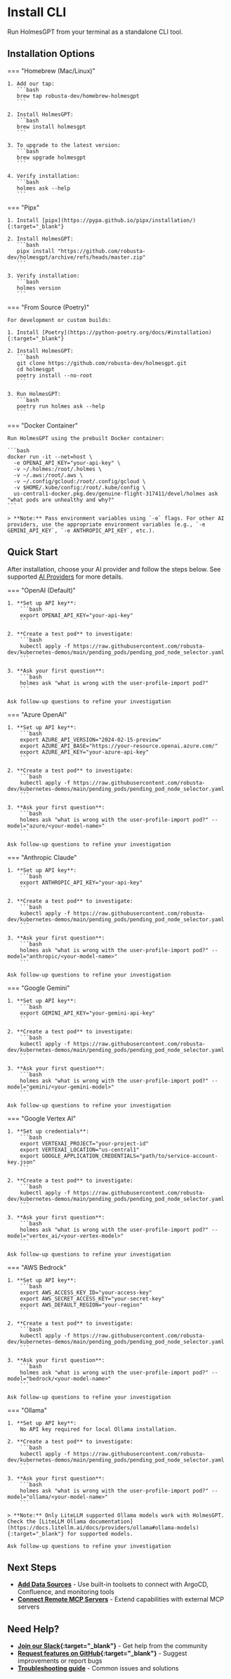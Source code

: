 # Install CLI

Run HolmesGPT from your terminal as a standalone CLI tool.

## Installation Options

=== "Homebrew (Mac/Linux)"

    1. Add our tap:
       ```bash
       brew tap robusta-dev/homebrew-holmesgpt
       ```

    2. Install HolmesGPT:
       ```bash
       brew install holmesgpt
       ```

    3. To upgrade to the latest version:
       ```bash
       brew upgrade holmesgpt
       ```

    4. Verify installation:
       ```bash
       holmes ask --help
       ```

=== "Pipx"

    1. Install [pipx](https://pypa.github.io/pipx/installation/){:target="_blank"}

    2. Install HolmesGPT:
       ```bash
       pipx install "https://github.com/robusta-dev/holmesgpt/archive/refs/heads/master.zip"
       ```

    3. Verify installation:
       ```bash
       holmes version
       ```

=== "From Source (Poetry)"

    For development or custom builds:

    1. Install [Poetry](https://python-poetry.org/docs/#installation){:target="_blank"}

    2. Install HolmesGPT:
       ```bash
       git clone https://github.com/robusta-dev/holmesgpt.git
       cd holmesgpt
       poetry install --no-root
       ```

    3. Run HolmesGPT:
       ```bash
       poetry run holmes ask --help
       ```

=== "Docker Container"

    Run HolmesGPT using the prebuilt Docker container:

    ```bash
    docker run -it --net=host \
      -e OPENAI_API_KEY="your-api-key" \
      -v ~/.holmes:/root/.holmes \
      -v ~/.aws:/root/.aws \
      -v ~/.config/gcloud:/root/.config/gcloud \
      -v $HOME/.kube/config:/root/.kube/config \
      us-central1-docker.pkg.dev/genuine-flight-317411/devel/holmes ask "what pods are unhealthy and why?"
    ```

    > **Note:** Pass environment variables using `-e` flags. For other AI providers, use the appropriate environment variables (e.g., `-e GEMINI_API_KEY`, `-e ANTHROPIC_API_KEY`, etc.).

## Quick Start

After installation, choose your AI provider and follow the steps below. See supported [AI Providers](../ai-providers/index.md) for more details.

=== "OpenAI (Default)"

    1. **Set up API key**:
        ```bash
        export OPENAI_API_KEY="your-api-key"
        ```

    2. **Create a test pod** to investigate:
        ```bash
        kubectl apply -f https://raw.githubusercontent.com/robusta-dev/kubernetes-demos/main/pending_pods/pending_pod_node_selector.yaml
        ```

    3. **Ask your first question**:
        ```bash
        holmes ask "what is wrong with the user-profile-import pod?"
        ```

    Ask follow-up questions to refine your investigation

=== "Azure OpenAI"

    1. **Set up API key**:
        ```bash
        export AZURE_API_VERSION="2024-02-15-preview"
        export AZURE_API_BASE="https://your-resource.openai.azure.com/"
        export AZURE_API_KEY="your-azure-api-key"
        ```

    2. **Create a test pod** to investigate:
        ```bash
        kubectl apply -f https://raw.githubusercontent.com/robusta-dev/kubernetes-demos/main/pending_pods/pending_pod_node_selector.yaml
        ```

    3. **Ask your first question**:
        ```bash
        holmes ask "what is wrong with the user-profile-import pod?" --model="azure/<your-model-name>"
        ```

    Ask follow-up questions to refine your investigation

=== "Anthropic Claude"

    1. **Set up API key**:
        ```bash
        export ANTHROPIC_API_KEY="your-api-key"
        ```

    2. **Create a test pod** to investigate:
        ```bash
        kubectl apply -f https://raw.githubusercontent.com/robusta-dev/kubernetes-demos/main/pending_pods/pending_pod_node_selector.yaml
        ```

    3. **Ask your first question**:
        ```bash
        holmes ask "what is wrong with the user-profile-import pod?" --model="anthropic/<your-model-name>"
        ```

    Ask follow-up questions to refine your investigation

=== "Google Gemini"

    1. **Set up API key**:
        ```bash
        export GEMINI_API_KEY="your-gemini-api-key"
        ```

    2. **Create a test pod** to investigate:
        ```bash
        kubectl apply -f https://raw.githubusercontent.com/robusta-dev/kubernetes-demos/main/pending_pods/pending_pod_node_selector.yaml
        ```

    3. **Ask your first question**:
        ```bash
        holmes ask "what is wrong with the user-profile-import pod?" --model="gemini/<your-gemini-model>"
        ```

    Ask follow-up questions to refine your investigation

=== "Google Vertex AI"

    1. **Set up credentials**:
        ```bash
        export VERTEXAI_PROJECT="your-project-id"
        export VERTEXAI_LOCATION="us-central1"
        export GOOGLE_APPLICATION_CREDENTIALS="path/to/service-account-key.json"
        ```

    2. **Create a test pod** to investigate:
        ```bash
        kubectl apply -f https://raw.githubusercontent.com/robusta-dev/kubernetes-demos/main/pending_pods/pending_pod_node_selector.yaml
        ```

    3. **Ask your first question**:
        ```bash
        holmes ask "what is wrong with the user-profile-import pod?" --model="vertex_ai/<your-vertex-model>"
        ```

    Ask follow-up questions to refine your investigation

=== "AWS Bedrock"

    1. **Set up API key**:
        ```bash
        export AWS_ACCESS_KEY_ID="your-access-key"
        export AWS_SECRET_ACCESS_KEY="your-secret-key"
        export AWS_DEFAULT_REGION="your-region"
        ```

    2. **Create a test pod** to investigate:
        ```bash
        kubectl apply -f https://raw.githubusercontent.com/robusta-dev/kubernetes-demos/main/pending_pods/pending_pod_node_selector.yaml
        ```

    3. **Ask your first question**:
        ```bash
        holmes ask "what is wrong with the user-profile-import pod?" --model="bedrock/<your-model-name>"
        ```

    Ask follow-up questions to refine your investigation

=== "Ollama"

    1. **Set up API key**:
        No API key required for local Ollama installation.

    2. **Create a test pod** to investigate:
        ```bash
        kubectl apply -f https://raw.githubusercontent.com/robusta-dev/kubernetes-demos/main/pending_pods/pending_pod_node_selector.yaml
        ```

    3. **Ask your first question**:
        ```bash
        holmes ask "what is wrong with the user-profile-import pod?" --model="ollama/<your-model-name>"
        ```

    > **Note:** Only LiteLLM supported Ollama models work with HolmesGPT. Check the [LiteLLM Ollama documentation](https://docs.litellm.ai/docs/providers/ollama#ollama-models){:target="_blank"} for supported models.

    Ask follow-up questions to refine your investigation

## Next Steps

- **[Add Data Sources](../data-sources/index.md)** - Use built-in toolsets to connect with ArgoCD, Confluence, and monitoring tools
- **[Connect Remote MCP Servers](../data-sources/remote-mcp-servers.md)** - Extend capabilities with external MCP servers

## Need Help?

- **[Join our Slack](https://robustacommunity.slack.com){:target="_blank"}** - Get help from the community
- **[Request features on GitHub](https://github.com/robusta-dev/holmesgpt/issues){:target="_blank"}** - Suggest improvements or report bugs
- **[Troubleshooting guide](../reference/troubleshooting.md)** - Common issues and solutions
